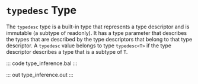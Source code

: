 # `typedesc` Type

The `typedesc` type is a built-in type that represents a type descriptor and is immutable (a subtype of readonly). 
It has a type parameter that describes the types that are described by the type descriptors that belong to that type descriptor. 
A `typedesc` value belongs to type `typedesc<T>` if the type descriptor describes a type that is a subtype of `T`.

::: code type_inference.bal :::

::: out type_inference.out :::